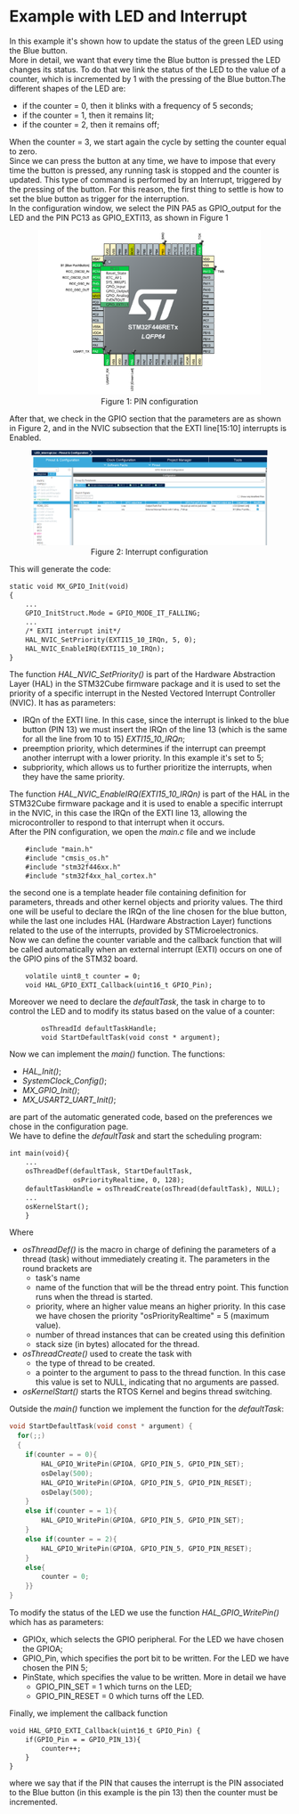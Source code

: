 # Example with LED and Interrupt  

In this example it's shown how to update the status of the green LED using the Blue button.  
More in detail, we want that every time the Blue button is pressed the LED changes its status. To do that we link the status of the LED to the value of a counter, which is incremented by 1 with the pressing of the Blue button.The different shapes of the LED are:
- if the counter = 0, then it blinks with a frequency of 5 seconds;  
- if the counter = 1, then it remains lit;  
- if the counter = 2, then it remains off;  

When the counter = 3, we start again the cycle by setting the counter equal to zero.  
Since we can press the button at any time, we have to impose that every time the button is pressed, any running task is stopped and the counter is updated. This type of command is performed by an Interrupt, triggered by the pressing of the button. For this reason, the first thing to settle is how to set the blue button as trigger for the interruption.  
In the configuration window, we select the PIN PA5 as GPIO_output for the LED and the PIN PC13 as GPIO\_EXTI13, as shown in Figure 1  

<figure align="center">
    <img src="figures_for_README/es.2.1.png" width="400"
         alt="Figure 1: PIN configuration">
    <figcaption>Figure 1: PIN configuration</figcaption>
</figure>

After that, we check in the GPIO section that the parameters are as shown in Figure 2, and in the NVIC subsection that the EXTI line[15:10] interrupts is Enabled.  

<figure align="center">
    <img src="figures_for_README/es.2.2.png" width="600"
         alt="Figure 2: Interrupt configuration">
    <figcaption>Figure 2: Interrupt configuration</figcaption>
</figure>

This will generate the code:
```
static void MX_GPIO_Init(void)
{
    ...
    GPIO_InitStruct.Mode = GPIO_MODE_IT_FALLING;
    ...
    /* EXTI interrupt init*/
    HAL_NVIC_SetPriority(EXTI15_10_IRQn, 5, 0);
    HAL_NVIC_EnableIRQ(EXTI15_10_IRQn);
}
```  
The function _HAL_NVIC_SetPriority()_ is part of the Hardware Abstraction Layer (HAL) in the STM32Cube firmware package and it is used to set the priority of a specific interrupt in the Nested Vectored Interrupt Controller (NVIC). It has as parameters:   
- IRQn of the EXTI line. In this case, since the interrupt is linked to the blue button (PIN 13) we must insert the IRQn of the line 13 (which is the same for all the line from 10 to 15) _EXTI15_10_IRQn_;  
- preemption priority, which determines if the interrupt can preempt another interrupt with a lower priority. In this example it's set to 5;  
- subpriority, which allows us to further prioritize the interrupts, when they have the same priority.  

The function _HAL_NVIC_EnableIRQ(EXTI15_10_IRQn)_ is part of the HAL in the STM32Cube firmware package and it is used to enable a specific interrupt in the NVIC, in this case the IRQn of the EXTI line 13, allowing the microcontroller to respond to that interrupt when it occurs.  
After the PIN configuration, we open the _main.c_ file and we include  
```
    #include "main.h"
    #include "cmsis_os.h"
    #include "stm32f446xx.h"
    #include "stm32f4xx_hal_cortex.h"
```
the second one is a template header file containing definition for parameters, threads and other kernel objects and priority values. The third one will be useful to declare the IRQn of the line chosen for the blue button, while the last one includes HAL (Hardware Abstraction Layer) functions related to the use of the interrupts, provided by STMicroelectronics.  
Now we can define the counter variable and the callback function that will be called automatically when an external interrupt (EXTI) occurs on one of the GPIO pins of the STM32 board.  

```
    volatile uint8_t counter = 0;
    void HAL_GPIO_EXTI_Callback(uint16_t GPIO_Pin);
```
Moreover we need to declare the _defaultTask_, the task in charge to to control the LED and to modify its status based on the value of a counter:  
```
        osThreadId defaultTaskHandle;
        void StartDefaultTask(void const * argument);
```
Now we can implement the _main()_ function. The functions:  
- _HAL_Init()_;  
- _SystemClock_Config()_;  
- _MX_GPIO_Init()_;  
- _MX_USART2_UART_Init()_;  

are part of the automatic generated code, based on the preferences we chose in the configuration page.  
We have to define the _defaultTask_ and start the scheduling program:  

```
int main(void){
    ...
    osThreadDef(defaultTask, StartDefaultTask, 
                osPriorityRealtime, 0, 128);
    defaultTaskHandle = osThreadCreate(osThread(defaultTask), NULL);
    ...
    osKernelStart();
    }
```
Where  
- _osThreadDef()_ is the macro in charge of defining the parameters of a thread (task) without immediately creating it. The parameters in the round brackets are  
    + task's name  
    + name of the function that will be the thread entry point. This function runs when the thread is started.  
    + priority, where an higher value means an higher priority. In this case we have chosen the priority "osPriorityRealtime" = 5 (maximum value).  
    + number of thread instances that can be created using this definition  
    + stack size (in bytes) allocated for the thread.  
- _osThreadCreate()_ used to create the task with  
    + the type of thread to be created.  
    + a pointer to the argument to pass to the thread function. In this case this value is set to NULL, indicating that no arguments are passed.  
- _osKernelStart()_ starts the RTOS Kernel and begins thread switching.  

Outside the _main()_ function we implement the function for the _defaultTask_:  
```C
void StartDefaultTask(void const * argument) {
  for(;;)
  {
	if(counter = = 0){
		HAL_GPIO_WritePin(GPIOA, GPIO_PIN_5, GPIO_PIN_SET);
		osDelay(500);
		HAL_GPIO_WritePin(GPIOA, GPIO_PIN_5, GPIO_PIN_RESET);
		osDelay(500);
	}
	else if(counter = = 1){
		HAL_GPIO_WritePin(GPIOA, GPIO_PIN_5, GPIO_PIN_SET);
	}
	else if(counter = = 2){
		HAL_GPIO_WritePin(GPIOA, GPIO_PIN_5, GPIO_PIN_RESET);
	}
	else{
		counter = 0; 
    }}
}
```
To modify the status of the LED we use the function _HAL_GPIO_WritePin()_ which has as parameters:  
- GPIOx, which selects the GPIO peripheral. For the LED we have chosen the GPIOA;  
- GPIO_Pin, which specifies the port bit to be written. For the LED we have chosen the PIN 5;  
- PinState, which specifies the value to be written. More in detail we have  
    + GPIO_PIN_SET = 1 which turns on the LED;  
    + GPIO_PIN_RESET = 0 which turns off the LED.  

Finally, we implement the callback function  
```
void HAL_GPIO_EXTI_Callback(uint16_t GPIO_Pin) {
	if(GPIO_Pin = = GPIO_PIN_13){
		counter++;
	}
}
```
where we say that if the PIN that causes the interrupt is the PIN associated to the Blue button (in this example is the pin 13) then the counter must be incremented.
